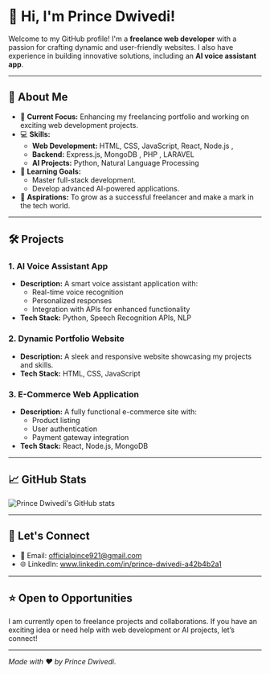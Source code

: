 # 👋 Hi, I'm Prince Dwivedi!

Welcome to my GitHub profile! I'm a **freelance web developer** with a passion for crafting dynamic and user-friendly websites. I also have experience in building innovative solutions, including an **AI voice assistant app**.  

---

## 🌟 About Me

- 🔭 **Current Focus:** Enhancing my freelancing portfolio and working on exciting web development projects.
- 💻 **Skills:**  
  - **Web Development:** HTML, CSS, JavaScript, React, Node.js ,
  - **Backend:** Express.js, MongoDB , PHP , LARAVEL 
  - **AI Projects:** Python, Natural Language Processing
- 🌱 **Learning Goals:**  
  - Master full-stack development.
  - Develop advanced AI-powered applications.
- 🎯 **Aspirations:** To grow as a successful freelancer and make a mark in the tech world.

---

## 🛠️ Projects

### 1. AI Voice Assistant App
- **Description:** A smart voice assistant application with:
  - Real-time voice recognition
  - Personalized responses
  - Integration with APIs for enhanced functionality
- **Tech Stack:** Python, Speech Recognition APIs, NLP

### 2. Dynamic Portfolio Website
- **Description:** A sleek and responsive website showcasing my projects and skills.
- **Tech Stack:** HTML, CSS, JavaScript

### 3. E-Commerce Web Application
- **Description:** A fully functional e-commerce site with:
  - Product listing
  - User authentication
  - Payment gateway integration
- **Tech Stack:** React, Node.js, MongoDB

---

## 📈 GitHub Stats

![Prince Dwivedi's GitHub stats](https://github-readme-stats.vercel.app/api?username=YourGitHubUsername&show_icons=true&theme=radical)

---

## 🔗 Let's Connect

- 📧 Email: officialpince921@gmail.com
- 🌐 LinkedIn: www.linkedin.com/in/prince-dwivedi-a42b4b2a1


---

## ⭐ Open to Opportunities

I am currently open to freelance projects and collaborations. If you have an exciting idea or need help with web development or AI projects, let’s connect!

---

*Made with ❤️ by Prince Dwivedi.*
